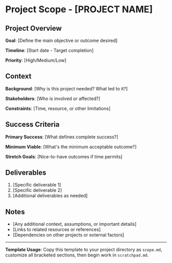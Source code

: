 # Project Scope - [PROJECT NAME]

## Project Overview
**Goal**: [Define the main objective or outcome desired]

**Timeline**: [Start date - Target completion]

**Priority**: [High/Medium/Low]

## Context
**Background**: [Why is this project needed? What led to it?]

**Stakeholders**: [Who is involved or affected?]

**Constraints**: [Time, resource, or other limitations]

## Success Criteria
**Primary Success**: [What defines complete success?]

**Minimum Viable**: [What's the minimum acceptable outcome?]

**Stretch Goals**: [Nice-to-have outcomes if time permits]

## Deliverables
1. [Specific deliverable 1]
2. [Specific deliverable 2]
3. [Additional deliverables as needed]

## Notes
- [Any additional context, assumptions, or important details]
- [Links to related resources or references]
- [Dependencies on other projects or external factors]

---

**Template Usage**: Copy this template to your project directory as `scope.md`, customize all bracketed sections, then begin work in `scratchpad.md`.